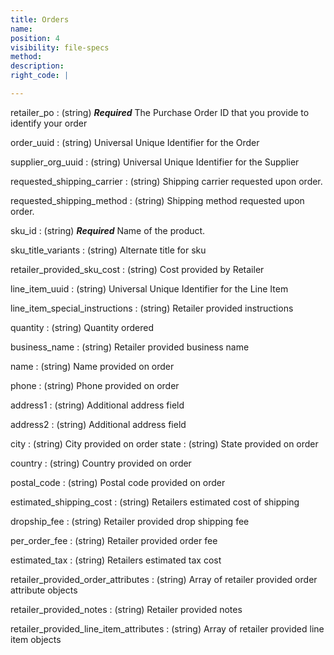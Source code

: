 ```yaml
---
title: Orders
name:
position: 4
visibility: file-specs
method:
description:
right_code: |

---
```


retailer_po
: (string) ***Required*** The Purchase Order ID that you provide to identify your order

order_uuid
: (string) Universal Unique Identifier for the Order

supplier_org_uuid
: (string) Universal Unique Identifier for the Supplier

requested_shipping_carrier
: (string) Shipping carrier requested upon order.

requested_shipping_method
: (string) Shipping method requested upon order.

sku_id
: (string) ***Required*** Name of the product.

sku_title_variants
: (string) Alternate title for sku

retailer_provided_sku_cost
: (string) Cost provided by Retailer

line_item_uuid
: (string) Universal Unique Identifier for the Line Item

line_item_special_instructions
: (string) Retailer provided instructions

quantity
: (string) Quantity ordered

business_name
: (string) Retailer provided business name

name
: (string) Name provided on order

phone
: (string) Phone provided on order

address1
: (string) Additional address field

address2
: (string) Additional address field

city
: (string) City provided on order
state
: (string) State provided on order

country
: (string) Country provided on order

postal_code
: (string) Postal code provided on order

estimated_shipping_cost
: (string) Retailers estimated cost of shipping

dropship_fee
: (string) Retailer provided drop shipping fee

per_order_fee
: (string) Retailer provided order fee

estimated_tax
: (string) Retailers estimated tax cost

retailer_provided_order_attributes
: (string) Array of retailer provided order attribute objects

retailer_provided_notes
: (string) Retailer provided notes

retailer_provided_line_item_attributes
: (string) Array of retailer provided line item objects
